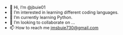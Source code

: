 - 👋 Hi, I’m @jbuie01
- 👀 I’m interested in learning different coding languages.
- 🌱 I’m currently learning Python.
- 💞️ I’m looking to collaborate on ...
- 📫 How to reach me jmsbuie730@gmail.com

<!---
jbuie01/jbuie01 is a ✨ special ✨ repository because its `README.md` (this file) appears on your GitHub profile.
You can click the Preview link to take a look at your changes.
--->
